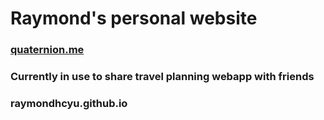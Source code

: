# Raymond's personal website
### [quaternion.me](https://www.quaternion.me)
### Currently in use to share travel planning webapp with friends
### raymondhcyu.github.io
